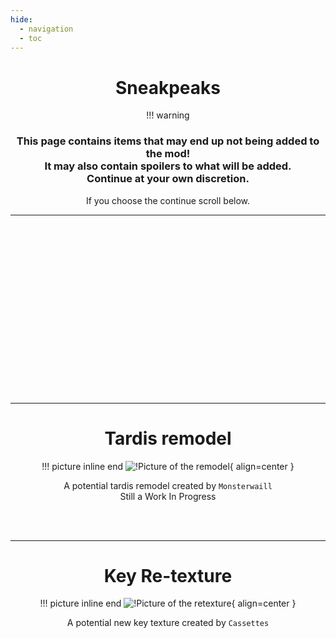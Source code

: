 ```yaml
---
hide:
  - navigation
  - toc
---
```


<center>

# Sneakpeaks

!!! warning
    <h3>
    This page contains items that may end up not being added to the mod! <br>
    It may also contain spoilers to what will be added. <br>
    Continue at your own discretion.
    </h3>

If you choose the continue scroll below.

---
<br>
<br>
<br>
<br>
<br>
<br>
<br>
<br>
<br>
<br>
<br>
<br>
<br>
<br>
<br>
<br>

---

# Tardis remodel
!!! picture inline end
    ![!Picture of the remodel](https://imgur.com/qW2H61A.png){ align=center }

A potential tardis remodel created by `Monsterwaill`
<br>
Still a Work In Progress

<br><br>

---

# Key Re-texture
!!! picture inline end
    ![!Picture of the retexture](https://imgur.com/x5BggeS.png){ align=center }

A potential new key texture created by `Cassettes`

</center>